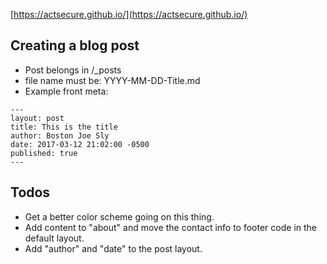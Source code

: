 [https://actsecure.github.io/](https://actsecure.github.io/)

## Creating a blog post
- Post belongs in /_posts
- file name must be: YYYY-MM-DD-Title.md
- Example front meta:
~~~
---
layout: post
title: This is the title
author: Boston Joe Sly
date: 2017-03-12 21:02:00 -0500
published: true
---
~~~

## Todos
- Get a better color scheme going on this thing.
- Add content to "about" and move the contact info to footer code in the default layout. 
- Add "author" and "date" to the post layout. 
